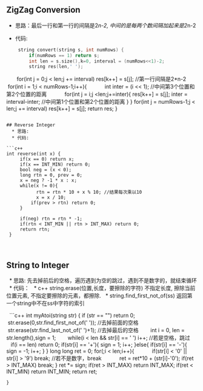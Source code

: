 ## ZigZag Conversion
 * 思路：最后一行和第一行的间隔是2*n-2, 中间的是每两个数间隔加起来是2*n-2
 * 代码:
   
   ```c++
    string convert(string s, int numRows) {
        if(numRows == 1) return s;
        int len = s.size(),k=0, interval = (numRows<<1)-2;
        string res(len,' ');
        for(int j = 0;j < len;j += interval) res[k++] = s[j]; //第一行间隔是2*n-2
        for(int i = 1;i < numRows-1;i++){
            int inter = (i << 1); //中间第3个位置和第2个位置的距离
            for(int j = i;j <len;j+=inter){
                res[k++] = s[j];
                inter = interval-inter; //中间第1个位置和第2个位置的距离
            }
        }
        for(int j = numRows-1;j < len;j += interval) res[k++] = s[j];
        return res;
      }
   ```
   
 ## Reverse Integer
   * 思路:
   * 代码:
      
   ```c++
   int reverse(int x) {
        if(x == 0) return x;
        if(x == INT_MIN) return 0;
        bool neg = (x < 0);
        long rtn = 0, prev = 0;
        x = neg ? -1 * x : x;
        while(x != 0){
            rtn = rtn * 10 + x % 10; //结果每次乘以10
            x = x / 10;
            if(prev > rtn) return 0;
        }

        if(neg) rtn = rtn * -1;
        if(rtn < INT_MIN || rtn > INT_MAX) return 0;
        return rtn;
    }
   ```
   
 ## String to Integer
   * 思路: 先去掉前后的空格，遍历遇到为空的跳过，遇到不是数字的，就结束循环
   * 代码：
   * c++ string.erase(位置,长度，要擦除的字符) 不指定长度, 擦除当前位置元素, 不指定要擦除的元素，都擦除.
   * string.find_first_not_of(ss) 返回第一个string中不在ss中字符的索引
   
   ```c++
   int myAtoi(string str) {
        if (str == "") return 0;
        str.erase(0,str.find_first_not_of(' ')); //去掉前面的空格
        str.erase(str.find_last_not_of(' ')+1); //去掉最后的空格
        int i = 0, len = str.length(),sign = 1;
        while(i < len && str[i] == ' ') i++; //若是空格，跳过
        if(i == len) return 0;
        if(str[i] == '+'){
            sign = 1;
            i++;
        }else{
            if(str[i] == '-'){
                sign = -1;
                i++;
            }
        }
        long long ret = 0;
        for(;i < len;i++){
            if(str[i] < '0' || str[i] > '9') break; //若不是数字，break
            ret = ret*10 + (str[i]-'0');
            if(ret > INT_MAX) break;
        }
        ret *= sign;
        if(ret > INT_MAX) return INT_MAX;
        if(ret < INT_MIN) return INT_MIN;
        return ret;
        
    }
   ```
